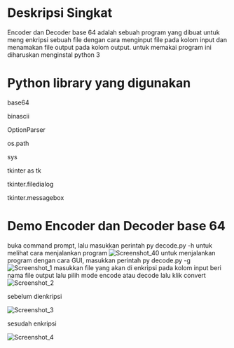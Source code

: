 # Deskripsi Singkat 

Encoder dan Decoder base 64 
adalah sebuah program yang dibuat untuk meng enkripsi sebuah file dengan cara menginput file pada kolom input dan menamakan file output pada kolom output.
untuk memakai program ini diharuskan menginstal python 3

# Python library yang digunakan
base64

binascii

OptionParser

os.path

sys

tkinter as tk

tkinter.filedialog

tkinter.messagebox


# Demo Encoder dan Decoder base 64
buka command prompt, lalu masukkan perintah py decode.py -h untuk melihat cara menjalankan program
![Screenshot_40](https://user-images.githubusercontent.com/94223016/150319297-daf49cb6-6be6-49a4-b24e-a91c1b78bd7e.jpg)
untuk menjalankan program dengan cara GUI, masukkan perintah py decode.py -g 
![Screenshot_1](https://user-images.githubusercontent.com/94223016/150319113-fb42b679-bc61-4543-97ad-2428c207de7c.jpg)
masukkan file yang akan di enkripsi pada kolom input
beri nama file output
lalu pilih mode encode atau decode
lalu klik convert
![Screenshot_2](https://user-images.githubusercontent.com/94223016/150320682-ff70b71a-dcf4-439a-91eb-422d57fa6c43.jpg)

sebelum dienkripsi

![Screenshot_3](https://user-images.githubusercontent.com/94223016/150321584-a5433c6b-f804-415b-9bf1-d95e4202cab4.jpg)

sesudah enkripsi

![Screenshot_4](https://user-images.githubusercontent.com/94223016/150321602-668d1782-0443-4eb3-9aad-2d74af33add5.jpg)
